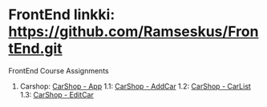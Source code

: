 # FrontEnd linkki: https://github.com/Ramseskus/FrontEnd.git
FrontEnd Course Assignments

1. Carshop: [CarShop - App](/carshop/src/App.js)
  1.1: [CarShop - AddCar](/carshop/src/components/AddCar.js)
  1.2: [CarShop - CarList](/carshop/src/components/Carlist.js)
  1.3: [CarShop - EditCar](/carshop/src/components/EditCar.js)
